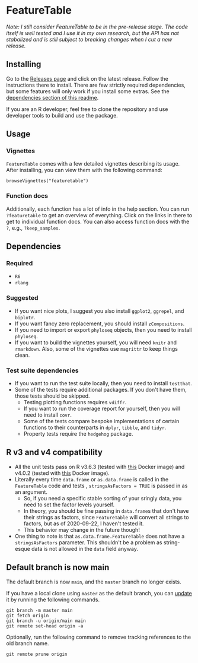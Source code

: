 # FeatureTable

*Note:  I still consider FeatureTable to be in the pre-release stage.  The code itself is well tested and I use it in my own research, but the API has not stabalized and is still subject to breaking changes when I cut a new release.*

## Installing

Go to the [Releases page](https://github.com/mooreryan/featuretable/releases) and click on the latest release.  Follow the instructions there to install.  There are few strictly required dependencies, but some features will only work if you install some extras.  See the [dependencies section of this readme](https://github.com/mooreryan/featuretable#dependencies).

If you are an R developer, feel free to clone the repository and use developer tools to build and use the package.

## Usage

### Vignettes

`FeatureTable` comes with a few detailed vignettes describing its usage.  After installing, you can view them with the following command:

```
browseVignettes("featuretable")
```

### Function docs

Additionally, each function has a lot of info in the help section.  You can run `?featuretable` to get an overview of everything.  Click on the links in there to get to individual function docs.  You can also access function docs with the `?`, e.g., `?keep_samples`.

## Dependencies

### Required

- `R6`
- `rlang`

### Suggested

- If you want nice plots, I suggest you also install `ggplot2`, `ggrepel`, and `biplotr`.
- If you want fancy zero replacement, you should install `zCompositions`.
- If you need to import or export `phyloseq` objects, then you need to install `phyloseq`.
- If you want to build the vignettes yourself, you will need `knitr` and `rmarkdown`.  Also, some of the vignettes use `magrittr` to keep things clean.

### Test suite dependencies

- If you want to run the test suite locally, then you need to install `testthat`.
- Some of the tests require additional packages.  If you don't have them, those tests should be skipped.
  - Testing plotting functions requires `vdiffr`.
  - If you want to run the coverage report for yourself, then you will need to install `covr`.  
  - Some of the tests compare bespoke implementations of certain functions to their counterparts in `dplyr`, `tibble`, and `tidyr`.
  - Property tests require the `hedgehog` package.
  
## R v3 and v4 compatibility

- All the unit tests pass on R v3.6.3 (tested with [this](https://hub.docker.com/layers/mooreryan/featuretable_dev/v1--rocker-verse-3.6.3/images/sha256-e67882750a5abadcefe7fb7107ad4dbc924a2014f199a96abdd48c97172131f8?context=repo) Docker image) and v4.0.2 (tested with [this](https://hub.docker.com/layers/mooreryan/featuretable_dev/v1--rocker-verse-4.0.2/images/sha256-08a916b6bda371ffa8571286373a523dc46d14db9129701cc7a1d75d0c209cd6?context=repo) Docker image).
- Literally every time `data.frame` or `as.data.frame` is called in the `FeatureTable` code and tests , `stringsAsFactors = TRUE` is passed in as an argument.  
  - So, if you need a specific stable sorting of your sringly data, you need to set the factor levels yourself.
  - In theory, you should be fine passing in `data.frame`s that don't have their strings as factors, since `FeatureTable` will convert all strings to factors, but as of 2020-09-22, I haven't tested it.
  - This behavior may change in the future though!
- One thing to note is that `as.data.frame.FeatureTable` does not have a `stringsAsFactors` parameter.  This shouldn't be a problem as string-esque data is not allowed in the `data` field anyway.

## Default branch is now main

The default branch is now `main`, and the `master` branch no longer exists.

If you have a local clone using `master` as the default branch, you can [update](https://docs.github.com/en/repositories/configuring-branches-and-merges-in-your-repository/managing-branches-in-your-repository/renaming-a-branch) it by running the following commands.

```
git branch -m master main
git fetch origin
git branch -u origin/main main
git remote set-head origin -a
```

Optionally, run the following command to remove tracking references to the old branch name.

```
git remote prune origin
```
